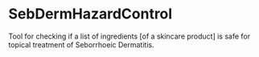 # SebDermHazardControl
Tool for checking if a list of ingredients [of a skincare product] is safe for topical treatment of Seborrhoeic Dermatitis.

